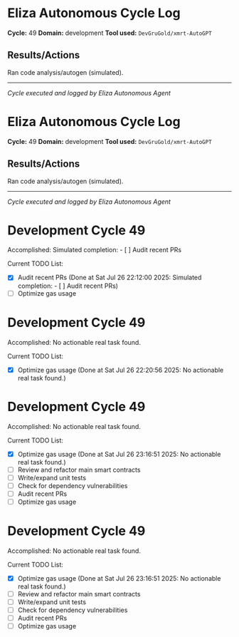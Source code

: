 # Eliza Autonomous Cycle Log

**Cycle:** 49
**Domain:** development
**Tool used:** `DevGruGold/xmrt-AutoGPT`

## Results/Actions
Ran code analysis/autogen (simulated).

---
*Cycle executed and logged by Eliza Autonomous Agent*

# Eliza Autonomous Cycle Log

**Cycle:** 49
**Domain:** development
**Tool used:** `DevGruGold/xmrt-AutoGPT`

## Results/Actions
Ran code analysis/autogen (simulated).

---
*Cycle executed and logged by Eliza Autonomous Agent*

# Development Cycle 49

Accomplished: Simulated completion: - [ ] Audit recent PRs

Current TODO List:

- [x] Audit recent PRs  (Done at Sat Jul 26 22:12:00 2025: Simulated completion: - [ ] Audit recent PRs)
- [ ] Optimize gas usage

# Development Cycle 49

Accomplished: No actionable real task found.

Current TODO List:

- [x] Optimize gas usage  (Done at Sat Jul 26 22:20:56 2025: No actionable real task found.)

# Development Cycle 49

Accomplished: No actionable real task found.

Current TODO List:

- [x] Optimize gas usage  (Done at Sat Jul 26 23:16:51 2025: No actionable real task found.)
- [ ] Review and refactor main smart contracts
- [ ] Write/expand unit tests
- [ ] Check for dependency vulnerabilities
- [ ] Audit recent PRs
- [ ] Optimize gas usage

# Development Cycle 49

Accomplished: No actionable real task found.

Current TODO List:

- [x] Optimize gas usage  (Done at Sat Jul 26 23:16:51 2025: No actionable real task found.)
- [ ] Review and refactor main smart contracts
- [ ] Write/expand unit tests
- [ ] Check for dependency vulnerabilities
- [ ] Audit recent PRs
- [ ] Optimize gas usage
